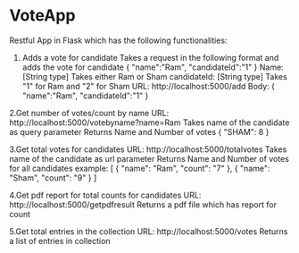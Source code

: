 # VoteApp
Restful App in Flask which has the following functionalities:

1. Adds a vote for candidate Takes a request in the following format and adds the vote for candidate 
{ "name":"Ram", "candidateId":"1" } 
Name: [String type] Takes either Ram or Sham 
candidateId: [String type] Takes "1" for Ram and "2" for Sham
URL: http://localhost:5000/add 
Body: { "name":"Ram", "candidateId":"1" }

2.Get number of votes/count by name
URL: http://localhost:5000/votebyname?name=Ram
Takes name of the candidate as query parameter 
Returns Name and Number of votes { "SHAM": 8 }

3.Get total votes for candidates 
URL: http://localhost:5000/totalvotes
Takes name of the candidate as url parameter Returns Name and Number of votes for all candidates 
example: [ { "name": "Ram", "count": "7" }, { "name": "Sham", "count": "9" } ]

4.Get pdf report for total counts for candidates 
URL: http://localhost:5000/getpdfresult 
Returns a pdf file which has report for count

5.Get total entries in the collection 
URL: http://localhost:5000/votes 
Returns a list of entries in collection
